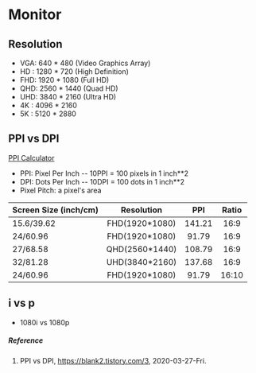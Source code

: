 # Monitor

## Resolution

- VGA: 640 * 480   (Video Graphics Array)
- HD : 1280 * 720  (High Definition)
- FHD: 1920 * 1080 (Full HD)
- QHD: 2560 * 1440 (Quad HD)
- UHD: 3840 * 2160 (Ultra HD)
- 4K : 4096 * 2160
- 5K : 5120 * 2880

## PPI vs DPI
[PPI Calculator](https://www.sven.de/dpi/)

- PPI: Pixel Per Inch
-- 10PPI = 100 pixels in 1 inch**2
- DPI: Dots Per Inch
-- 10DPI = 100 dots in 1 inch**2
- Pixel Pitch: a pixel's area

|Screen Size (inch/cm)|Resolution|PPI|Ratio|
|:--------------------|:--------:|:-:|:---:|
|15.6/39.62|FHD(1920*1080)|141.21|16:9|
|24/60.96|FHD(1920*1080)|91.79|16:9|
|27/68.58|QHD(2560*1440)|108.79|16:9|
|32/81.28|UHD(3840*2160)|137.68|16:9|
|24/60.96|FHD(1920*1080)|91.79|16:10|

## i vs p
- 1080i vs 1080p

##### Reference
1. PPI vs DPI, https://blank2.tistory.com/3, 2020-03-27-Fri.
